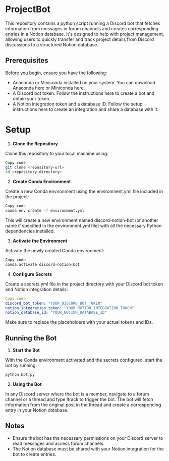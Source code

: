 # ProjectBot

This repository contains a python script running a Discord bot that fetches information from messages in forum channels and creates corresponding entries in a Notion database. It's designed to help with project management, allowing users to quickly transfer and track project details from Discord discussions to a structured Notion database.

## Prerequisites
Before you begin, ensure you have the following:

- Anaconda or Miniconda installed on your system. You can download Anaconda here or Miniconda here.
- A Discord bot token. Follow the instructions here to create a bot and obtain your token.
- A Notion integration token and a database ID. Follow the setup instructions here to create an integration and share a database with it.

# Setup
1. **Clone the Repository**

Clone this repository to your local machine using:

```sh
Copy code
git clone <repository-url>
cd <repository-directory>
```

2. **Create Conda Environment**

Create a new Conda environment using the environment.yml file included in the project:

```sh
Copy code
conda env create -f environment.yml
```

This will create a new environment named discord-notion-bot (or another name if specified in the environment.yml file) with all the necessary Python dependencies installed.

3. **Activate the Environment**

Activate the newly created Conda environment:

```sh
Copy code
conda activate discord-notion-bot
```

4. **Configure Secrets**

Create a secrets.yml file in the project directory with your Discord bot token and Notion integration details:

```yaml
Copy code
discord_bot_token: "YOUR_DISCORD_BOT_TOKEN"
notion_integration_token: "YOUR_NOTION_INTEGRATION_TOKEN"
notion_database_id: "YOUR_NOTION_DATABASE_ID"
```

Make sure to replace the placeholders with your actual tokens and IDs.

## Running the Bot
1. **Start the Bot**

With the Conda environment activated and the secrets configured, start the bot by running:

```sh
python bot.py
```


2. **Using the Bot**

In any Discord server where the bot is a member, navigate to a forum channel or a thread and type !track to trigger the bot. The bot will fetch information from the original post in the thread and create a corresponding entry in your Notion database.

## Notes
- Ensure the bot has the necessary permissions on your Discord server to read messages and access forum channels.
- The Notion database must be shared with your Notion integration for the bot to create entries.
